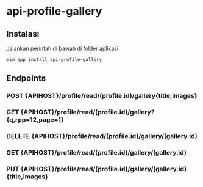 # api-profile-gallery

## Instalasi

Jalankan perintah di bawah di folder aplikasi:

```
mim app install api-profile-gallery
```

## Endpoints

### POST {APIHOST}/profile/read/(profile.id)/gallery{title,images}

### GET {APIHOST}/profile/read/(profile.id)/gallery?{q,rpp=12,page=1}

### DELETE {APIHOST}/profile/read/(profile.id)/gallery/(gallery.id)

### GET {APIHOST}/profile/read/(profile.id)/gallery/(gallery.id)

### PUT {APIHOST}/profile/read/(profile.id)/gallery/(gallery.id){title,images}